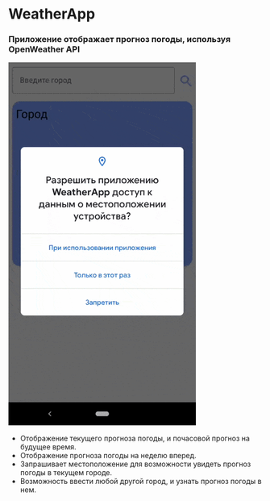 # WeatherApp
### Приложение отображает прогноз погоды, используя OpenWeather API 


![Alt text](https://github.com/shaipova/WeatherApp/blob/master/app/src/main/res/drawable/weatherappscreen.gif)

  
* Отображение текущего прогноза погоды, и почасовой прогноз на будущее время. 
* Отображение прогноза погоды на неделю вперед. 
* Запрашивает местоположение для возможности увидеть прогноз погоды в текущем городе. 
* Возможность ввести любой другой город, и узнать прогноз погоды в нем. 

